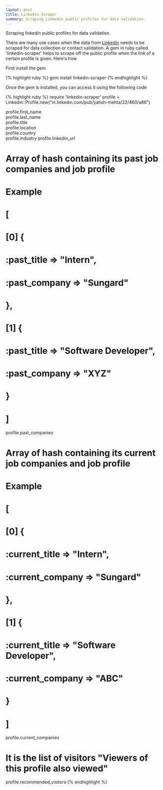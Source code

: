 ```yaml
---
layout: post
title: Linkedin Scraper
summary: Scraping Linkedin public profiles for data validation.
---
```


Scraping linkedin  public profiles for data validation.

There are many use cases when the data from [Linkedin](http://www.linkedin.com) needs to be 
scraped for data collection or contact validation. A gem in ruby called 'linkedin-scraper' helps to scrape off 
the public profile when the link of a certain profile is given.
Here's how

First install the gem

{% highlight ruby %}
gem install linkedin-scraper
{% endhighlight %}

Once the gem is installed, you can access it using the following code


{% highlight ruby %}
require 'linkedin-scraper'
profile = Linkedin::Profile.new("in.linkedin.com/pub/yatish-mehta/22/460/a86")

profile.first_name          
profile.last_name          
profile.title              
profile.location           
profile.country             
profile.industry 
profile.linkedin_url           

# Array of hash containing its past job companies and job profile
# Example
#  [
#    [0] {
#          :past_title => "Intern",
#        :past_company => "Sungard"
#        },
#    [1] {
#          :past_title => "Software Developer",
#        :past_company => "XYZ"
#        }
#  ]
profile.past_companies

# Array of hash containing its current job companies and job profile
# Example
#  [
#    [0] {
#          :current_title => "Intern",
#        :current_company => "Sungard"
#        },
#    [1] {
#          :current_title => "Software Developer",
#        :current_company => "ABC"
#        }
#  ]
profile.current_companies

# It is the list of visitors "Viewers of this profile also viewed"
profile.recommended_visitors 
{% endhighlight %}


